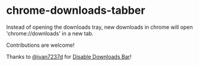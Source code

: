 # chrome-downloads-tabber
Instead of opening the downloads tray, new downloads in chrome will open 'chrome://downloads' in a new tab.

Contributions are welcome!

Thanks to [@ivan7237d](https://github.com/ivan7237d) for [Disable Downloads Bar](https://github.com/ivan7237d/disable-downloads-bar)!
